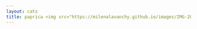 ```yaml
---
layout: cats
title: paprica <img src="https://milenalavanchy.github.io/images/IMG-20180615-WA0006.jpg">
---
```

<!--<img src="https://milenalavanchy.github.io/img/IMG-20180615-WA0006.jpg" width="100" height="150"> -->

